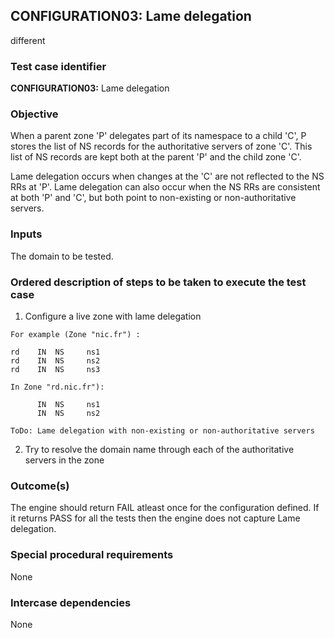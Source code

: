 ## CONFIGURATION03: Lame delegation 
different

### Test case identifier

**CONFIGURATION03:** Lame delegation

### Objective 

When a parent zone 'P' delegates part of its namespace to a child 'C', P stores
the list of NS records for the authoritative servers of zone 'C'. This list of
NS records are kept both at the parent 'P' and the child zone 'C'. 

Lame delegation occurs when changes at the 'C' are not reflected to the NS RRs
at 'P'. Lame delegation can also occur when the NS RRs are consistent at both
'P' and 'C', but both point to non-existing or non-authoritative servers. 

### Inputs

The domain to be tested.

### Ordered description of steps to be taken to execute the test case

1. Configure a live zone with lame delegation

```
For example (Zone "nic.fr") : 

rd    IN  NS     ns1
rd    IN  NS     ns2
rd    IN  NS     ns3

In Zone "rd.nic.fr"):

      IN  NS     ns1
      IN  NS     ns2

```
```
ToDo: Lame delegation with non-existing or non-authoritative servers
```

2. Try to resolve the domain name through each of the authoritative servers in
the zone 

### Outcome(s)

The engine should return FAIL atleast once for the configuration defined. If it
returns PASS for all the tests then the engine does not capture Lame delegation.

### Special procedural requirements	

None

### Intercase dependencies

None
